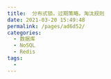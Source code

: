 ```yaml
---
title:  分布式锁，过期策略，淘汰规则
date: 2021-03-20 15:49:48
permalink: /pages/ad6d52/
categories:
  - 数据库
  - NoSQL
  - Redis
tags:
  - 
---
```

